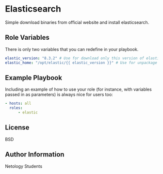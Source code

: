 Elasticsearch
=========

Simple download binaries from official website and install elasticsearch.

Role Variables
--------------
There is only two variables that you can redefine in your playbook.
```yaml
elastic_version: "8.3.2" # Use for download only this version of elastic
elastic_home: "/opt/elastic/{{ elastic_version }}" # Use for unpackage distro and create ES_HOME variable
```

Example Playbook
----------------

Including an example of how to use your role (for instance, with variables passed in as parameters) is always nice for users too:

```yaml
- hosts: all
  roles:
      - elastic
```

License
-------

BSD

Author Information
------------------

Netology Students
